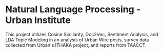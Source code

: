 # Natural Language Processing - Urban Institute

This project utilizes Cosine Similarity, Doc2Vec, Sentiment Analysis, and LDA Topic Modeling in an analysis of Urban Wire posts, survey data collected from Urban's ITHAKA project, and reports from TAACCT. 

